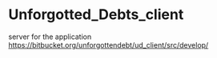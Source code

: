 # Unforgotted_Debts_client

server for the application https://bitbucket.org/unforgottendebt/ud_client/src/develop/

